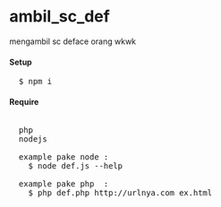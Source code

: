 # ambil_sc_def
mengambil sc deface orang wkwk

#### Setup
<pre>
  $ npm i
</pre>

#### Require
<pre>

  php
  nodejs

  example pake node : 
    $ node def.js --help

  example pake php  :
    $ php def.php http://urlnya.com ex.html
 
</pre>
